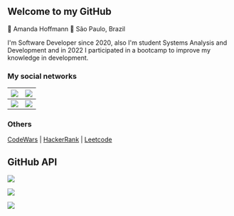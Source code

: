 ## Welcome to my GitHub

:bust_in_silhouette: Amanda Hoffmann
:round_pushpin: São Paulo, Brazil

I'm Software Developer since 2020, also I'm student Systems Analysis and Development and in 2022 I participated in a bootcamp to improve my knowledge in development.


### My social networks

|[![](https://www.vectorlogo.zone/logos/gmail/gmail-ar21.svg)](<amandahoffmann96@gmail.com>)| [![](https://www.vectorlogo.zone/logos/medium/medium-ar21.svg)](https://medium.com/@amandahp)  | 
|-------------------------------------------------------------------------------------------|--|
|  [![](https://www.vectorlogo.zone/logos/linkedin/linkedin-ar21.svg)](https://www.linkedin.com/in/amanda-hoffmann/)                                                                                         |[![](https://www.vectorlogo.zone/logos/twitter/twitter-ar21.svg)](https://twitter.com/dev_amandahp)     |

### Others
[CodeWars](https://www.codewars.com/users/amandahp) |  [HackerRank](https://www.hackerrank.com/amandahoffmann96) |  [Leetcode](https://leetcode.com/amandahoffmann96/)

## GitHub API
[![](http://github-readme-streak-stats.herokuapp.com?user=amandahp&amp;theme=github-green-purple&amp;hide_border=true)](https://git.io/streak-stats)

[![](https://awesome-github-stats.azurewebsites.net/user-stats/amandahp?cardType=octocat&theme=midnight-purple&Text=7DCE13&Background=000000&Title=FA2FB5&Ring=FA2FB5)](https://awesome-github-stats.azurewebsites.net/index.html??cardType=octocat&theme=midnight-purple&Text=7DCE13&Background=000000&Title=FA2FB5&Ring=FA2FB5)

![](https://visitor-badge.laobi.icu/badge?page_id=amandahp.amandahp)
